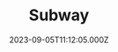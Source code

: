 ---
date: 2023-09-05T11:12:05.000Z
title: Subway
latitude: 52.04030352215779
longitude: 0.7303798784571579
url: http://www.subway.co.uk
category: checkin
---